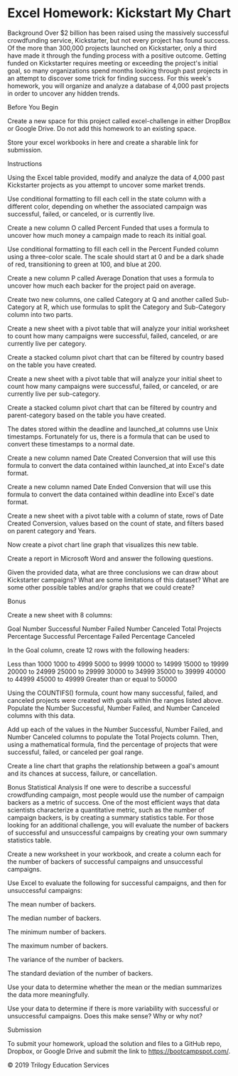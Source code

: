 # Excel Homework: Kickstart My Chart

Background
Over $2 billion has been raised using the massively successful crowdfunding service, Kickstarter, but not every project has found success. Of the more than 300,000 projects launched on Kickstarter, only a third have made it through the funding process with a positive outcome.
Getting funded on Kickstarter requires meeting or exceeding the project's initial goal, so many organizations spend months looking through past projects in an attempt to discover some trick for finding success. For this week's homework, you will organize and analyze a database of 4,000 past projects in order to uncover any hidden trends.

Before You Begin


Create a new space for this project called excel-challenge in either DropBox or Google Drive. Do not add this homework to an existing space.


Store your excel workbooks in here and create a sharable link for submission.



Instructions

Using the Excel table provided, modify and analyze the data of 4,000 past Kickstarter projects as you attempt to uncover some market trends.


Use conditional formatting to fill each cell in the state column with a different color, depending on whether the associated campaign was successful, failed, or canceled, or is currently live.

Create a new column O called Percent Funded that uses a formula to uncover how much money a campaign made to reach its initial goal.



Use conditional formatting to fill each cell in the Percent Funded column using a three-color scale. The scale should start at 0 and be a dark shade of red, transitioning to green at 100, and blue at 200.


Create a new column P called Average Donation that uses a formula to uncover how much each backer for the project paid on average.


Create two new columns, one called Category at Q and another called Sub-Category at R, which use formulas to split the Category and Sub-Category column into two parts.





Create a new sheet with a pivot table that will analyze your initial worksheet to count how many campaigns were successful, failed, canceled, or are currently live per category.


Create a stacked column pivot chart that can be filtered by country based on the table you have created.





Create a new sheet with a pivot table that will analyze your initial sheet to count how many campaigns were successful, failed, or canceled, or are currently live per sub-category.


Create a stacked column pivot chart that can be filtered by country and parent-category based on the table you have created.




The dates stored within the deadline and launched_at columns use Unix timestamps. Fortunately for us, there is a formula that can be used to convert these timestamps to a normal date.


Create a new column named Date Created Conversion that will use this formula to convert the data contained within launched_at into Excel's date format.


Create a new column named Date Ended Conversion that will use this formula to convert the data contained within deadline into Excel's date format.





Create a new sheet with a pivot table with a column of state, rows of Date Created Conversion, values based on the count of state, and filters based on parent category and Years.


Now create a pivot chart line graph that visualizes this new table.




Create a report in Microsoft Word and answer the following questions.



Given the provided data, what are three conclusions we can draw about Kickstarter campaigns?
What are some limitations of this dataset?
What are some other possible tables and/or graphs that we could create?


Bonus


Create a new sheet with 8 columns:

Goal
Number Successful
Number Failed
Number Canceled
Total Projects
Percentage Successful
Percentage Failed
Percentage Canceled



In the Goal column, create 12 rows with the following headers:

Less than 1000
1000 to 4999
5000 to 9999
10000 to 14999
15000 to 19999
20000 to 24999
25000 to 29999
30000 to 34999
35000 to 39999
40000 to 44999
45000 to 49999
Greater than or equal to 50000




Using the COUNTIFS() formula, count how many successful, failed, and canceled projects were created with goals within the ranges listed above. Populate the Number Successful, Number Failed, and Number Canceled columns with this data.


Add up each of the values in the Number Successful, Number Failed, and Number Canceled columns to populate the Total Projects column. Then, using a mathematical formula, find the percentage of projects that were successful, failed, or canceled per goal range.


Create a line chart that graphs the relationship between a goal's amount and its chances at success, failure, or cancellation.



Bonus Statistical Analysis
If one were to describe a successful crowdfunding campaign, most people would use the number of campaign backers as a metric of success. One of the most efficient ways that data scientists characterize a quantitative metric, such as the number of campaign backers, is by creating a summary statistics table.
For those looking for an additional challenge, you will evaluate the number of backers of successful and unsuccessful campaigns by creating your own summary statistics table.


Create a new worksheet in your workbook, and create a column each for the number of backers of successful campaigns and unsuccessful campaigns.



Use Excel to evaluate the following for successful campaigns, and then for unsuccessful campaigns:


The mean number of backers.


The median number of backers.


The minimum number of backers.


The maximum number of backers.


The variance of the number of backers.


The standard deviation of the number of backers.




Use your data to determine whether the mean or the median summarizes the data more meaningfully.


Use your data to determine if there is more variability with successful or unsuccessful campaigns. Does this make sense? Why or why not?



Submission

To submit your homework, upload the solution and files to a GitHub repo, Dropbox, or Google Drive and submit the link to https://bootcampspot.com/.


© 2019 Trilogy Education Services

